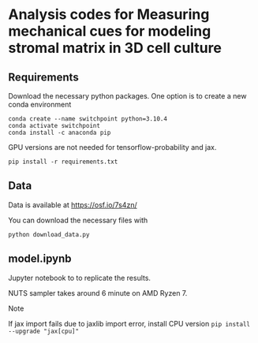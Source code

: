# Analysis codes for Measuring mechanical cues for modeling stromal matrix in 3D cell culture


## Requirements

Download the necessary python packages. One option is to create a new conda environment

```
conda create --name switchpoint python=3.10.4
conda activate switchpoint
conda install -c anaconda pip
```


GPU versions are not needed for tensorflow-probability and jax.

```
pip install -r requirements.txt
```

## Data
Data is available at https://osf.io/7s4zn/

You can download the necessary files with 
```
python download_data.py
```

## model.ipynb

Jupyter notebook to to replicate the results.

NUTS sampler takes around 6 minute on AMD Ryzen 7.

> [!NOTE]
> If jax import fails due to jaxlib import error, install CPU version
> `pip install --upgrade "jax[cpu]"`